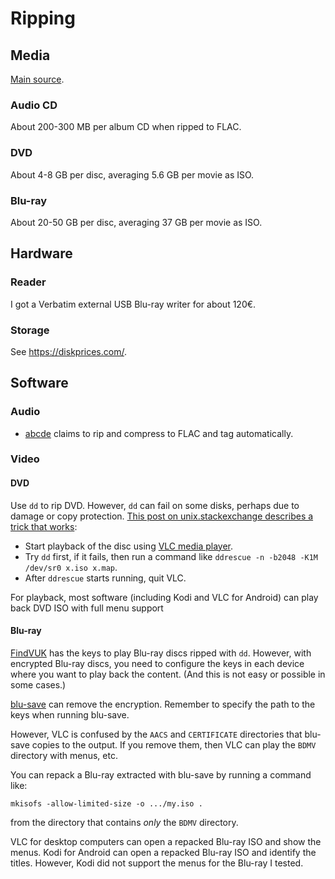 # Ripping

## Media

[Main source](https://arstechnica.com/civis/threads/ripping-optical-media.1507399/post-43734994).

### Audio CD

About 200-300 MB per album CD when ripped to FLAC.

### DVD

About 4-8 GB per disc, averaging 5.6 GB per movie as ISO.

### Blu-ray

About 20-50 GB per disc, averaging 37 GB per movie as ISO.

## Hardware

### Reader

I got a Verbatim external USB Blu-ray writer for about 120€.

### Storage

See <https://diskprices.com/>.

## Software

### Audio

* [abcde](https://abcde.einval.com/wiki/) claims to rip and compress to FLAC and tag automatically.

### Video

#### DVD

Use `dd` to rip DVD.
However, `dd` can fail on some disks, perhaps due to damage or copy protection.
[This post on unix.stackexchange describes a trick that works](https://unix.stackexchange.com/a/642790):

* Start playback of the disc using [VLC media player](https://www.videolan.org/vlc/).
* Try `dd` first, if it fails, then run a command like `ddrescue -n -b2048 -K1M /dev/sr0 x.iso x.map`.
* After `ddrescue` starts running, quit VLC.

For playback, most software (including Kodi and VLC for Android) can play back DVD ISO with full menu support

#### Blu-ray

[FindVUK](http://fvonline-db.bplaced.net/) has the keys to play Blu-ray discs ripped with `dd`.
However, with encrypted Blu-ray discs, you need to configure the keys in each device where you want to play back the content.
(And this is not easy or possible in some cases.)

[blu-save](https://git.sr.ht/~shironeko/blu-save) can remove the encryption.
Remember to specify the path to the keys when running blu-save.

However, VLC is confused by the `AACS` and `CERTIFICATE` directories that blu-save copies to the output.
If you remove them, then VLC can play the `BDMV` directory with menus, etc.

You can repack a Blu-ray extracted with blu-save by running a command like:

```
mkisofs -allow-limited-size -o .../my.iso .
```

from the directory that contains *only* the `BDMV` directory.

VLC for desktop computers can open a repacked Blu-ray ISO and show the menus.
Kodi for Android can open a repacked Blu-ray ISO and identify the titles.
However, Kodi did not support the menus for the Blu-ray I tested.
